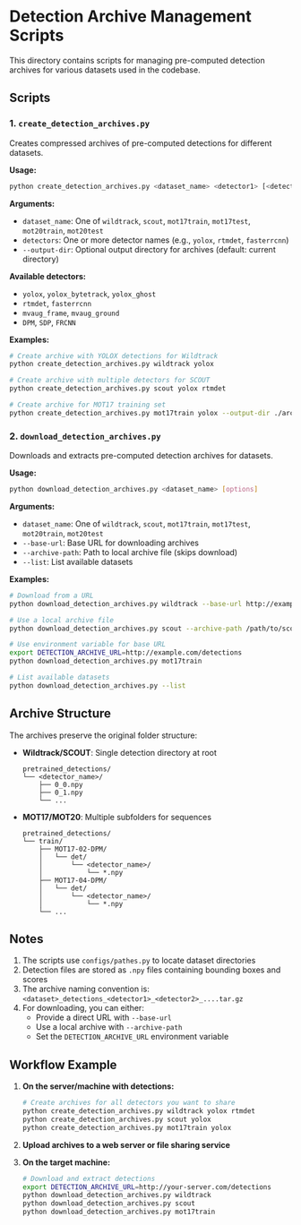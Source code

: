 # Detection Archive Management Scripts

This directory contains scripts for managing pre-computed detection archives for various datasets used in the codebase.

## Scripts

### 1. `create_detection_archives.py`
Creates compressed archives of pre-computed detections for different datasets.

**Usage:**
```bash
python create_detection_archives.py <dataset_name> <detector1> [<detector2> ...] [--output-dir <dir>]
```

**Arguments:**
- `dataset_name`: One of `wildtrack`, `scout`, `mot17train`, `mot17test`, `mot20train`, `mot20test`
- `detectors`: One or more detector names (e.g., `yolox`, `rtmdet`, `fasterrcnn`)
- `--output-dir`: Optional output directory for archives (default: current directory)

**Available detectors:**
- `yolox`, `yolox_bytetrack`, `yolox_ghost`
- `rtmdet`, `fasterrcnn`
- `mvaug_frame`, `mvaug_ground`
- `DPM`, `SDP`, `FRCNN`

**Examples:**
```bash
# Create archive with YOLOX detections for Wildtrack
python create_detection_archives.py wildtrack yolox

# Create archive with multiple detectors for SCOUT
python create_detection_archives.py scout yolox rtmdet

# Create archive for MOT17 training set
python create_detection_archives.py mot17train yolox --output-dir ./archives/
```

### 2. `download_detection_archives.py`
Downloads and extracts pre-computed detection archives for datasets.

**Usage:**
```bash
python download_detection_archives.py <dataset_name> [options]
```

**Arguments:**
- `dataset_name`: One of `wildtrack`, `scout`, `mot17train`, `mot17test`, `mot20train`, `mot20test`
- `--base-url`: Base URL for downloading archives
- `--archive-path`: Path to local archive file (skips download)
- `--list`: List available datasets

**Examples:**
```bash
# Download from a URL
python download_detection_archives.py wildtrack --base-url http://example.com/detections

# Use a local archive file
python download_detection_archives.py scout --archive-path /path/to/scout_detections_yolox.tar.gz

# Use environment variable for base URL
export DETECTION_ARCHIVE_URL=http://example.com/detections
python download_detection_archives.py mot17train

# List available datasets
python download_detection_archives.py --list
```

## Archive Structure

The archives preserve the original folder structure:

- **Wildtrack/SCOUT**: Single detection directory at root
  ```
  pretrained_detections/
  └── <detector_name>/
      ├── 0_0.npy
      ├── 0_1.npy
      └── ...
  ```

- **MOT17/MOT20**: Multiple subfolders for sequences
  ```
  pretrained_detections/
  └── train/
      ├── MOT17-02-DPM/
      │   └── det/
      │       └── <detector_name>/
      │           └── *.npy
      ├── MOT17-04-DPM/
      │   └── det/
      │       └── <detector_name>/
      │           └── *.npy
      └── ...
  ```

## Notes

1. The scripts use `configs/pathes.py` to locate dataset directories
2. Detection files are stored as `.npy` files containing bounding boxes and scores
3. The archive naming convention is: `<dataset>_detections_<detector1>_<detector2>_....tar.gz`
4. For downloading, you can either:
   - Provide a direct URL with `--base-url`
   - Use a local archive with `--archive-path`
   - Set the `DETECTION_ARCHIVE_URL` environment variable

## Workflow Example

1. **On the server/machine with detections:**
   ```bash
   # Create archives for all detectors you want to share
   python create_detection_archives.py wildtrack yolox rtmdet
   python create_detection_archives.py scout yolox
   python create_detection_archives.py mot17train yolox
   ```

2. **Upload archives to a web server or file sharing service**

3. **On the target machine:**
   ```bash
   # Download and extract detections
   export DETECTION_ARCHIVE_URL=http://your-server.com/detections
   python download_detection_archives.py wildtrack
   python download_detection_archives.py scout
   python download_detection_archives.py mot17train
   ``` 